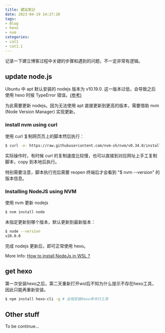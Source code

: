 ```yaml
---
title: 建站笔记
date: 2023-04-19 14:27:10
tags: 
- Blog 
- hexo
- nvm
categories:
- cat1
- cat1.1
---
```


记录一下建立博客过程中关键的步骤和遇到的问题，不一定非常有逻辑。

## update node.js

Ubuntu 中 apt 默认安装的 nodejs 版本为 v10.19.0. 这一版本过低，会导致之后使用 hexo 时报 TypeError 错误。[(参考)](https://stackoverflow.com/questions/67550901/object-fromentries-is-not-a-function-error-when-using-chakra-ui-and-next-js)

为此需要更新 nodejs。因为无法使用 apt 直接更新到更高的版本，需要借助 nvm (Node Version Manager) 实现更新。

### install nvm using curl

使用 curl 复制网页页上的脚本然后执行：

```bash
$ curl -o- https://raw.githubusercontent.com/nvm-sh/nvm/v0.34.0/install.sh | bash
```

实际操作时，有时候 curl 的复制速度比较慢，也可以直接到对应网址上手工复制脚本，copy 到本地后执行。

特别需要注意，脚本执行完后需要 reopen 终端后才会看到 "$ nvm --version" 的版本信息。

### Installing NodeJS using NVM

使用 nvm 更新 nodejs

```bash
$ nvm install node
```

未指定更新到哪个版本，默认更新到最新版本：

```bash
$ node --version
v20.0.0
```

完成 nodejs 更新后，即可正常使用 hexo。

More Info: [How to install NodeJs in WSL ?](https://medium.com/@ashkash.aishwarya/how-to-install-nodejs-in-wsl-6129afb2d3e3)

## get hexo

第一次安装hexo之后，第二天重新打开wsl后不知为什么提示不存在hexo工具，因此只能再重新安装。

```bash
$ npm install hexo-cli -g # 全局安装hexo命令行工具
```

## Other stuff

To be continue...